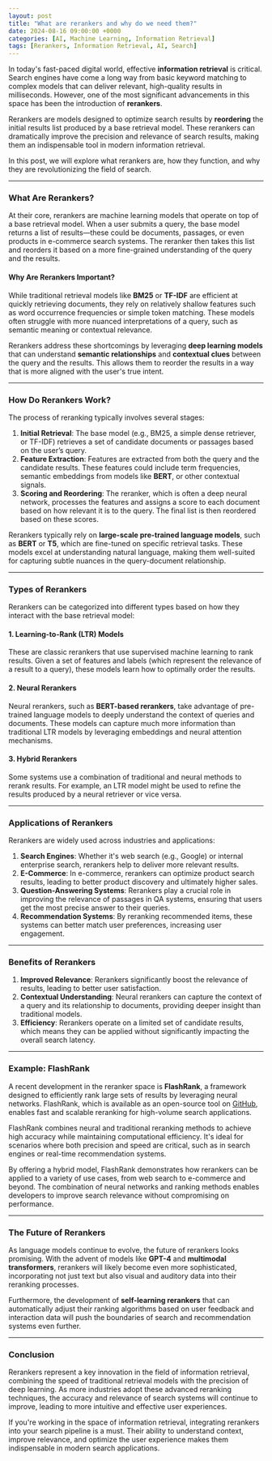 ```yaml
---
layout: post
title: "What are rerankers and why do we need them?"
date: 2024-08-16 09:00:00 +0000
categories: [AI, Machine Learning, Information Retrieval]
tags: [Rerankers, Information Retrieval, AI, Search]
---
```


In today's fast-paced digital world, effective **information retrieval** is critical. Search engines have come a long way from basic keyword matching to complex models that can deliver relevant, high-quality results in milliseconds. However, one of the most significant advancements in this space has been the introduction of **rerankers**.

Rerankers are models designed to optimize search results by **reordering** the initial results list produced by a base retrieval model. These rerankers can dramatically improve the precision and relevance of search results, making them an indispensable tool in modern information retrieval.

In this post, we will explore what rerankers are, how they function, and why they are revolutionizing the field of search.

---

### What Are Rerankers?

At their core, rerankers are machine learning models that operate on top of a base retrieval model. When a user submits a query, the base model returns a list of results—these could be documents, passages, or even products in e-commerce search systems. The reranker then takes this list and reorders it based on a more fine-grained understanding of the query and the results.

#### Why Are Rerankers Important?

While traditional retrieval models like **BM25** or **TF-IDF** are efficient at quickly retrieving documents, they rely on relatively shallow features such as word occurrence frequencies or simple token matching. These models often struggle with more nuanced interpretations of a query, such as semantic meaning or contextual relevance.

Rerankers address these shortcomings by leveraging **deep learning models** that can understand **semantic relationships** and **contextual clues** between the query and the results. This allows them to reorder the results in a way that is more aligned with the user's true intent.

---

### How Do Rerankers Work?

The process of reranking typically involves several stages:

1. **Initial Retrieval**: The base model (e.g., BM25, a simple dense retriever, or TF-IDF) retrieves a set of candidate documents or passages based on the user’s query.
2. **Feature Extraction**: Features are extracted from both the query and the candidate results. These features could include term frequencies, semantic embeddings from models like **BERT**, or other contextual signals.
3. **Scoring and Reordering**: The reranker, which is often a deep neural network, processes the features and assigns a score to each document based on how relevant it is to the query. The final list is then reordered based on these scores.
   
Rerankers typically rely on **large-scale pre-trained language models**, such as **BERT** or **T5**, which are fine-tuned on specific retrieval tasks. These models excel at understanding natural language, making them well-suited for capturing subtle nuances in the query-document relationship.

---

### Types of Rerankers

Rerankers can be categorized into different types based on how they interact with the base retrieval model:

#### 1. **Learning-to-Rank (LTR) Models**
These are classic rerankers that use supervised machine learning to rank results. Given a set of features and labels (which represent the relevance of a result to a query), these models learn how to optimally order the results.

#### 2. **Neural Rerankers**
Neural rerankers, such as **BERT-based rerankers**, take advantage of pre-trained language models to deeply understand the context of queries and documents. These models can capture much more information than traditional LTR models by leveraging embeddings and neural attention mechanisms.

#### 3. **Hybrid Rerankers**
Some systems use a combination of traditional and neural methods to rerank results. For example, an LTR model might be used to refine the results produced by a neural retriever or vice versa.

---

### Applications of Rerankers

Rerankers are widely used across industries and applications:

1. **Search Engines**: Whether it's web search (e.g., Google) or internal enterprise search, rerankers help to deliver more relevant results.
2. **E-Commerce**: In e-commerce, rerankers can optimize product search results, leading to better product discovery and ultimately higher sales.
3. **Question-Answering Systems**: Rerankers play a crucial role in improving the relevance of passages in QA systems, ensuring that users get the most precise answer to their queries.
4. **Recommendation Systems**: By reranking recommended items, these systems can better match user preferences, increasing user engagement.

---

### Benefits of Rerankers

1. **Improved Relevance**: Rerankers significantly boost the relevance of results, leading to better user satisfaction.
2. **Contextual Understanding**: Neural rerankers can capture the context of a query and its relationship to documents, providing deeper insight than traditional models.
3. **Efficiency**: Rerankers operate on a limited set of candidate results, which means they can be applied without significantly impacting the overall search latency.

---

### Example: FlashRank

A recent development in the reranker space is **FlashRank**, a framework designed to efficiently rank large sets of results by leveraging neural networks. FlashRank, which is available as an open-source tool on [GitHub](https://github.com/PrithivirajDamodaran/FlashRank), enables fast and scalable reranking for high-volume search applications.

FlashRank combines neural and traditional reranking methods to achieve high accuracy while maintaining computational efficiency. It's ideal for scenarios where both precision and speed are critical, such as in search engines or real-time recommendation systems.

By offering a hybrid model, FlashRank demonstrates how rerankers can be applied to a variety of use cases, from web search to e-commerce and beyond. The combination of neural networks and ranking methods enables developers to improve search relevance without compromising on performance.

---

### The Future of Rerankers

As language models continue to evolve, the future of rerankers looks promising. With the advent of models like **GPT-4** and **multimodal transformers**, rerankers will likely become even more sophisticated, incorporating not just text but also visual and auditory data into their reranking processes.

Furthermore, the development of **self-learning rerankers** that can automatically adjust their ranking algorithms based on user feedback and interaction data will push the boundaries of search and recommendation systems even further.

---

### Conclusion

Rerankers represent a key innovation in the field of information retrieval, combining the speed of traditional retrieval models with the precision of deep learning. As more industries adopt these advanced reranking techniques, the accuracy and relevance of search systems will continue to improve, leading to more intuitive and effective user experiences.

If you're working in the space of information retrieval, integrating rerankers into your search pipeline is a must. Their ability to understand context, improve relevance, and optimize the user experience makes them indispensable in modern search applications.


<!-- https://github.com/answerdotai/rerankers -->